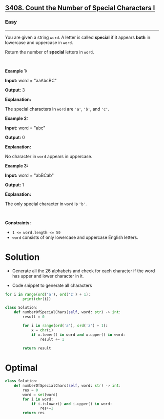 <h2><a href="https://leetcode.com/problems/count-the-number-of-special-characters-i">3408. Count the Number of Special Characters I</a></h2><h3>Easy</h3><hr><p>You are given a string <code>word</code>. A letter is called <strong>special</strong> if it appears <strong>both</strong> in lowercase and uppercase in <code>word</code>.</p>

<p>Return the number of<em> </em><strong>special</strong> letters in<em> </em><code>word</code>.</p>

<p>&nbsp;</p>
<p><strong class="example">Example 1:</strong></p>

<div class="example-block">
<p><strong>Input:</strong> <span class="example-io">word = &quot;aaAbcBC&quot;</span></p>

<p><strong>Output:</strong> <span class="example-io">3</span></p>

<p><strong>Explanation:</strong></p>

<p>The special characters in <code>word</code> are <code>&#39;a&#39;</code>, <code>&#39;b&#39;</code>, and <code>&#39;c&#39;</code>.</p>
</div>

<p><strong class="example">Example 2:</strong></p>

<div class="example-block">
<p><strong>Input:</strong> <span class="example-io">word = &quot;abc&quot;</span></p>

<p><strong>Output:</strong> <span class="example-io">0</span></p>

<p><strong>Explanation:</strong></p>

<p>No character in <code>word</code> appears in uppercase.</p>
</div>

<p><strong class="example">Example 3:</strong></p>

<div class="example-block">
<p><strong>Input:</strong> <span class="example-io">word = &quot;abBCab&quot;</span></p>

<p><strong>Output:</strong> 1</p>

<p><strong>Explanation:</strong></p>

<p>The only special character in <code>word</code> is <code>&#39;b&#39;</code>.</p>
</div>

<p>&nbsp;</p>
<p><strong>Constraints:</strong></p>

<ul>
	<li><code>1 &lt;= word.length &lt;= 50</code></li>
	<li><code>word</code> consists of only lowercase and uppercase English letters.</li>
</ul>

# Solution 
* Generate all the 26 alphabets and check for each character if the word has upper and lower character in it. 

* Code snippet to generate all characters
```python
for i in range(ord('a'), ord('z') + 1):
        print(chr(i))
```

```python
class Solution:
    def numberOfSpecialChars(self, word: str) -> int:
        result = 0

        for i in range(ord('a'), ord('z') + 1):
            x = chr(i)
            if x.lower() in word and x.upper() in word:
                result += 1
        
        return result
```

# Optimal 
```python
class Solution:
    def numberOfSpecialChars(self, word: str) -> int:
        res = 0
        word = set(word)
        for i in word:
            if i.islower() and i.upper() in word:
                res+=1
        return res
```
				
